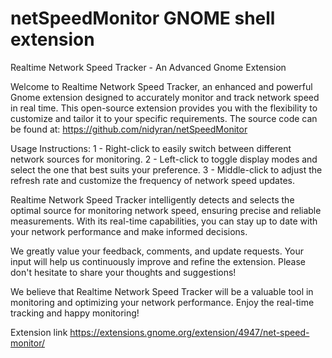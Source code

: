 # netSpeedMonitor GNOME shell extension
Realtime Network Speed Tracker - An Advanced Gnome Extension

Welcome to Realtime Network Speed Tracker, an enhanced and powerful Gnome extension designed to accurately monitor and track network speed in real time. This open-source extension provides you with the flexibility to customize and tailor it to your specific requirements. The source code can be found at: https://github.com/nidyran/netSpeedMonitor

Usage Instructions:
1 - Right-click to easily switch between different network sources for monitoring.
2 - Left-click to toggle display modes and select the one that best suits your preference.
3 - Middle-click to adjust the refresh rate and customize the frequency of network speed updates.

Realtime Network Speed Tracker intelligently detects and selects the optimal source for monitoring network speed, ensuring precise and reliable measurements. With its real-time capabilities, you can stay up to date with your network performance and make informed decisions.

We greatly value your feedback, comments, and update requests. Your input will help us continuously improve and refine the extension. Please don't hesitate to share your thoughts and suggestions!

We believe that Realtime Network Speed Tracker will be a valuable tool in monitoring and optimizing your network performance. Enjoy the real-time tracking and happy monitoring!

Extension link https://extensions.gnome.org/extension/4947/net-speed-monitor/
